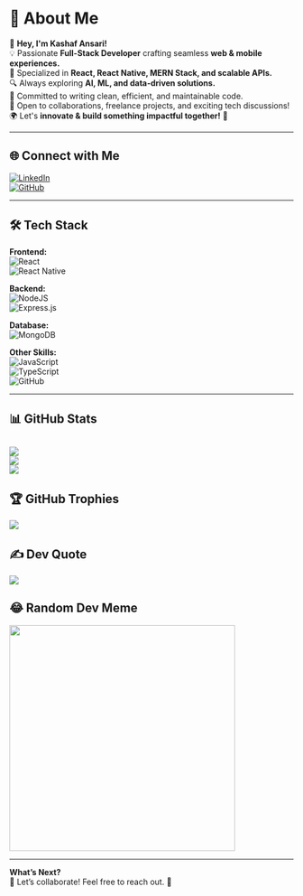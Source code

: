 # 💫 About Me  
🚀 **Hey, I'm Kashaf Ansari!**  
💡 Passionate **Full-Stack Developer** crafting seamless **web & mobile experiences.**  
📱 Specialized in **React, React Native, MERN Stack, and scalable APIs.**  
🔍 Always exploring **AI, ML, and data-driven solutions.**  
🎯 Committed to writing clean, efficient, and maintainable code.  
🤝 Open to collaborations, freelance projects, and exciting tech discussions!  
🌍 Let's **innovate & build something impactful together!** 🚀  

---

## 🌐 Connect with Me  
[![LinkedIn](https://img.shields.io/badge/LinkedIn-%230077B5.svg?style=for-the-badge&logo=linkedin&logoColor=white)](https://linkedin.com/in/kashaf-ansari-profile)  
[![GitHub](https://img.shields.io/badge/GitHub-%23121011.svg?style=for-the-badge&logo=github&logoColor=white)](https://github.com/Kashaf-Ansari-3108)

---

## 🛠️ Tech Stack  
**Frontend:**  
![React](https://img.shields.io/badge/react-%2320232a.svg?style=for-the-badge&logo=react&logoColor=%2361DAFB)  
![React Native](https://img.shields.io/badge/react_native-%2320232a.svg?style=for-the-badge&logo=react&logoColor=%2361DAFB)  

**Backend:**  
![NodeJS](https://img.shields.io/badge/node.js-6DA55F?style=for-the-badge&logo=node.js&logoColor=white)  
![Express.js](https://img.shields.io/badge/express.js-%23404d59.svg?style=for-the-badge&logo=express&logoColor=%2361DAFB)  

**Database:**  
![MongoDB](https://img.shields.io/badge/MongoDB-%234ea94b.svg?style=for-the-badge&logo=mongodb&logoColor=white)  

**Other Skills:**  
![JavaScript](https://img.shields.io/badge/javascript-%23323330.svg?style=for-the-badge&logo=javascript&logoColor=%23F7DF1E)  
![TypeScript](https://img.shields.io/badge/typescript-%23007ACC.svg?style=for-the-badge&logo=typescript&logoColor=white)  
![GitHub](https://img.shields.io/badge/GitHub-%23121011.svg?style=for-the-badge&logo=github&logoColor=white) 

---

## 📊 GitHub Stats  
![](https://github-readme-stats.vercel.app/api?username=Kashaf-Ansari-3108&theme=dark&hide_border=true&include_all_commits=true&count_private=true)  
![](https://github-readme-streak-stats.herokuapp.com/?user=Kashaf-Ansari-3108&theme=dark&hide_border=true)  
![](https://github-readme-stats.vercel.app/api/top-langs/?username=Kashaf-Ansari-3108&theme=dark&hide_border=true&include_all_commits=true&count_private=true&layout=compact)  
---

## 🏆 GitHub Trophies  
![](https://github-profile-trophy.vercel.app/?username=Kashaf-Ansari-3108&theme=radical&no-frame=false&no-bg=true&margin-w=4)  

## ✍️ Dev Quote  
![](https://quotes-github-readme.vercel.app/api?type=horizontal&theme=radical)  

## 😂 Random Dev Meme  
<img src='https://randommeme-five.vercel.app/' style="height: 400px;"/>  

---

**What’s Next?**  
💌 Let’s collaborate! Feel free to reach out. 🚀  

